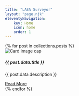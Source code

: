 ```yaml
---
title: "LASA Surveyor"
layout: "page.njk"
eleventyNavigation:
    key: Home
    icon: home
    order: 1
---
```

<div class="container">
<div class="card-columns">
{% for post in collections.posts %}
<div class="card">
<img class="card-img-top thumbnail-preview" src="{{ post.data.thumbnail }}" alt="Card image cap">
<div class="card-body">
    <h5 class="card-title">{{ post.data.title }}</h5>
    <p class="card-text">{{ post.data.description }}</p>
    <a href="{{ post.url | url }}" class="btn btn-primary">Read More</a>
</div>
</div>
{% endfor %}
</div>
</div>